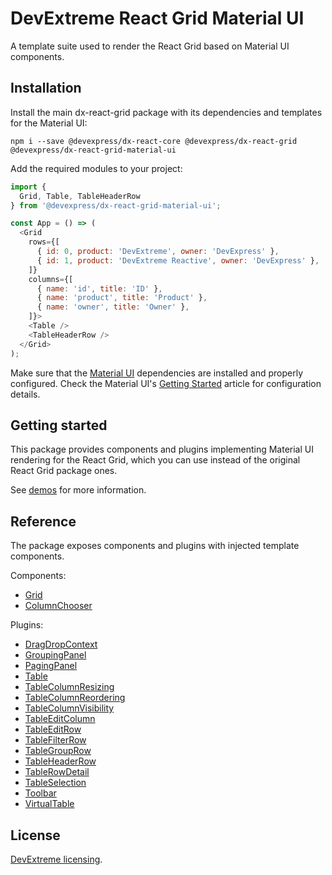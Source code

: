 # DevExtreme React Grid Material UI

A template suite used to render the React Grid based on Material UI components.

## Installation

Install the main dx-react-grid package with its dependencies and templates for the Material UI:

```
npm i --save @devexpress/dx-react-core @devexpress/dx-react-grid @devexpress/dx-react-grid-material-ui
```

Add the required modules to your project:

```js
import {
  Grid, Table, TableHeaderRow
} from '@devexpress/dx-react-grid-material-ui';

const App = () => (
  <Grid
    rows={[
      { id: 0, product: 'DevExtreme', owner: 'DevExpress' },
      { id: 1, product: 'DevExtreme Reactive', owner: 'DevExpress' },
    ]}
    columns={[
      { name: 'id', title: 'ID' },
      { name: 'product', title: 'Product' },
      { name: 'owner', title: 'Owner' },
    ]}>
    <Table />
    <TableHeaderRow />
  </Grid>
);
```

Make sure that the [Material UI](https://material-ui-1dab0.firebaseapp.com/) dependencies are installed and properly configured. Check the Material UI's [Getting Started](https://material-ui-1dab0.firebaseapp.com/getting-started/installation) article for configuration details.

## Getting started

This package provides components and plugins implementing Material UI rendering for the React Grid, which you can use instead of the original React Grid package ones.

See [demos](https://devexpress.github.io/devextreme-reactive/react/grid/demos/) for more information.

## Reference

The package exposes components and plugins with injected template components.

Components:

- [Grid](https://devexpress.github.io/devextreme-reactive/react/grid/docs/reference/grid/)
- [ColumnChooser](https://devexpress.github.io/devextreme-reactive/react/grid/docs/reference/column-chooser/)

Plugins:

- [DragDropContext](https://devexpress.github.io/devextreme-reactive/react/grid/docs/reference/drag-drop-context/)
- [GroupingPanel](https://devexpress.github.io/devextreme-reactive/react/grid/docs/reference/grouping-panel/)
- [PagingPanel](https://devexpress.github.io/devextreme-reactive/react/grid/docs/reference/paging-panel/)
- [Table](https://devexpress.github.io/devextreme-reactive/react/grid/docs/reference/table/)
- [TableColumnResizing](https://devexpress.github.io/devextreme-reactive/react/grid/docs/reference/table-column-resizing/)
- [TableColumnReordering](https://devexpress.github.io/devextreme-reactive/react/grid/docs/reference/table-column-reordering/)
- [TableColumnVisibility](https://devexpress.github.io/devextreme-reactive/react/grid/docs/reference/table-column-visibility/)
- [TableEditColumn](https://devexpress.github.io/devextreme-reactive/react/grid/docs/reference/table-edit-column/)
- [TableEditRow](https://devexpress.github.io/devextreme-reactive/react/grid/docs/reference/table-edit-row/)
- [TableFilterRow](https://devexpress.github.io/devextreme-reactive/react/grid/docs/reference/table-filter-row/)
- [TableGroupRow](https://devexpress.github.io/devextreme-reactive/react/grid/docs/reference/table-group-row/)
- [TableHeaderRow](https://devexpress.github.io/devextreme-reactive/react/grid/docs/reference/table-header-row/)
- [TableRowDetail](https://devexpress.github.io/devextreme-reactive/react/grid/docs/reference/table-row-detail/)
- [TableSelection](https://devexpress.github.io/devextreme-reactive/react/grid/docs/reference/table-selection/)
- [Toolbar](https://devexpress.github.io/devextreme-reactive/react/grid/docs/reference/toolbar/)
- [VirtualTable](https://devexpress.github.io/devextreme-reactive/react/grid/docs/reference/virtual-table/)

## License

[DevExtreme licensing](https://js.devexpress.com/licensing/).
